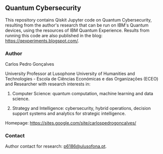 ## Quantum Cybersecurity

This repository contains Qiskit Jupyter code on Quantum Cybersecurity, resulting from the author's research that can be run on IBM's Quantum devices, using the resources of IBM Quantum Experience. Results from running this code are also published in the blog: https://qexperiments.blogspot.com/.


### Author

Carlos Pedro Gonçalves

University Professor at Lusophone University of Humanities and Technologies - Escola de Ciências Económicas e das Organizações (ECEO) and Researcher with research interests in:

1. Computer Science: quantum computation, machine learning and data science.

2. Strategy and Intelligence: cybersecurity, hybrid operations, decision support systems and analytics for strategic intelligence.

Homepage: https://sites.google.com/site/carlospedrogoncalves/

### Contact

Author contact for research: p6186@ulusofona.pt.
